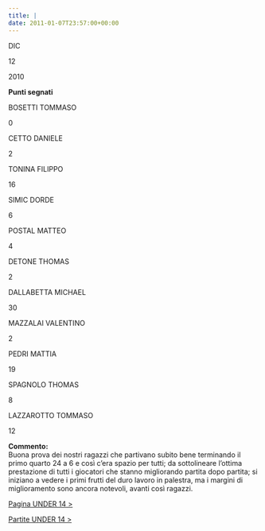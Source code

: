 ```yaml
---
title: |
date: 2011-01-07T23:57:00+00:00
---
```

DIC

12

2010

**Punti segnati**

BOSETTI TOMMASO

0

CETTO DANIELE

2

TONINA FILIPPO

16

SIMIC DORDE

6

POSTAL MATTEO

4

DETONE THOMAS

2

DALLABETTA MICHAEL

30

MAZZALAI VALENTINO

2

PEDRI MATTIA

19

SPAGNOLO THOMAS

8

LAZZAROTTO TOMMASO

12

**Commento:**  
Buona prova dei nostri ragazzi che partivano subito bene terminando il primo quarto 24 a 6 e così c’era spazio per tutti; da sottolineare l’ottima prestazione di tutti i giocatori che stanno migliorando partita dopo partita; si iniziano a vedere i primi frutti del duro lavoro in palestra, ma i margini di miglioramento sono ancora notevoli, avanti così ragazzi.

[Pagina UNDER 14 >](http://www.basketgardolo.it/under-14)

[Partite UNDER 14 >](http://www.basketgardolo.it/?tag=under-14&cat=11)